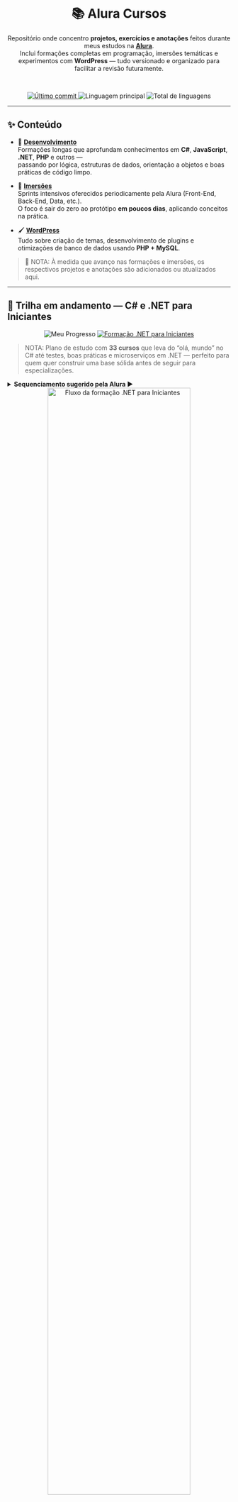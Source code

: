 <div align="center">

# 📚 Alura Cursos

Repositório onde concentro **projetos, exercícios e anotações** feitos durante meus estudos na  <a href="https://www.alura.com.br"><strong>Alura</strong></a>.  
Inclui formações completas em programação, imersões temáticas e experimentos com **WordPress** — tudo versionado e organizado para facilitar a revisão futuramente.

<br/>

<!-- Badges principais -->
<p align="center">
  <a href="https://github.com/AndyMarksss/Alura-Cursos/commits/main">
    <img alt="Último commit"
         src="https://img.shields.io/github/last-commit/AndyMarksss/Alura-Cursos?label=last%20commit&style=for-the-badge">
  </a>
  <img alt="Linguagem principal"
       src="https://img.shields.io/github/languages/top/AndyMarksss/Alura-Cursos?style=for-the-badge">
  <img alt="Total de linguagens"
       src="https://img.shields.io/github/languages/count/AndyMarksss/Alura-Cursos?style=for-the-badge">
</p>

</div>

---

## ✨ Conteúdo

- 📘 **[Desenvolvimento](./Desenvolvimento/)**  
  Formações longas que aprofundam conhecimentos em **C#**, **JavaScript**, **.NET**, **PHP** e outros —  
  passando por lógica, estruturas de dados, orientação a objetos e boas práticas de código limpo.

- 🧪 **[Imersões](./Imersão/)**  
  Sprints intensivos oferecidos periodicamente pela Alura (Front-End, Back-End, Data, etc.).  
  O foco é sair do zero ao protótipo **em poucos dias**, aplicando conceitos na prática.

- 🖌️ **[WordPress](./Wordpress/)**  
  Tudo sobre criação de temas, desenvolvimento de plugins e otimizações de banco de dados usando **PHP + MySQL**.

> 📝 NOTA: À medida que avanço nas formações e imersões, os respectivos projetos e anotações são adicionados ou atualizados aqui.

---

## 🎯 Trilha em andamento — C# e .NET para Iniciantes
<div align="center">
<!-- Badge de progresso -->
<img alt="Meu Progresso"
     src="https://img.shields.io/static/v1?label=PROGRESSO&message=4%2F33%20cursos&color=808080&style=for-the-badge">

<a href="https://cursos.alura.com.br/c-e-net-para-iniciantes-sua-primeira-jornada-na-programacao-anderson-marques15-1750259461276-p951365" target="_blank" rel="noopener noreferrer">
  <img alt="Formação .NET para Iniciantes"
       src="https://img.shields.io/static/v1?label=Forma%C3%A7%C3%A3o&message=.NET%20para%20Iniciantes&color=512BD4&logo=dotnet&logoColor=fff&style=for-the-badge">
</a>

</div>

> NOTA: Plano de estudo com **33 cursos** que leva do “olá, mundo” no C# até testes, boas práticas e microserviços em .NET — perfeito para quem quer construir uma base sólida antes de seguir para especializações.

<details>
<summary><strong>Sequenciamento sugerido pela Alura&nbsp;▶</strong></summary>

1. **A partir do zero: iniciante em programação**  
2. **Aprenda a programar em C# com Orientação a Objetos**  
3. **C# e Orientação a Objetos: coleções, arquivos e bibliotecas**  
4. **C# Web: crie aplicações usando ASP.NET**  
5. **ASP.NET Core: crie aplicações com C#, .NET, Entity Framework e LINQ**  
6. **Testes em .NET**  
7. **Boas práticas em C#**  
8. **Aprofunde em .NET com Arquitetura de Microserviços e RabbitMQ**

</details>

<div align="center">
<!-- Banner da formação -->
  <a href="https://cursos.alura.com.br/c-e-net-para-iniciantes-sua-primeira-jornada-na-programacao-anderson-marques15-1750259461276-p951365" target="_blank" rel="noopener noreferrer">
    <img src="https://cdn1.gnarususercontent.com.br/1/6335308/0c5270df-c53d-40cf-801b-84b69296fc9d.jpg" width="80%" alt="Fluxo da formação .NET para Iniciantes">
  </a>  
</div>

> NOTA: Cada formação/curso concluído ganhará uma sub-pasta respectiva dentro de **Desenvolvimento**, contendo códigos-fonte, desafios resolvidos e anotações pessoais.

---

## 🛠️ Tecnologias & Ferramentas

<p>
  <img src="https://img.shields.io/badge/JavaScript-000?style=for-the-badge&logo=javascript&logoColor=F7DF1E">
  <img src="https://img.shields.io/badge/HTML5-000?style=for-the-badge&logo=html5&logoColor=E34F26">
  <img src="https://img.shields.io/badge/CSS3-000?style=for-the-badge&logo=css3&logoColor=1572B6">
<!--   <img src="https://img.shields.io/badge/C%23-000?style=for-the-badge&logo=csharp&logoColor=239120"> -->
<!--   <img src="https://img.shields.io/badge/.NET-000?style=for-the-badge&logo=dotnet&logoColor=512BD4"> -->
  <img src="https://img.shields.io/badge/Git-000?style=for-the-badge&logo=git&logoColor=F05032">
</p>

---

<p align="center"><sub>May&nbsp;the&nbsp;force&nbsp;be&nbsp;with&nbsp;you. 🌓</sub></p>
